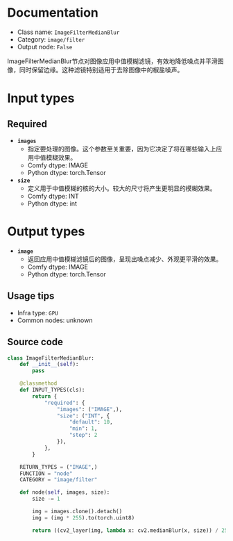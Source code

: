 
# Documentation
- Class name: `ImageFilterMedianBlur`
- Category: `image/filter`
- Output node: `False`

ImageFilterMedianBlur节点对图像应用中值模糊滤镜，有效地降低噪点并平滑图像，同时保留边缘。这种滤镜特别适用于去除图像中的椒盐噪声。

# Input types
## Required
- **`images`**
    - 指定要处理的图像。这个参数至关重要，因为它决定了将在哪些输入上应用中值模糊效果。
    - Comfy dtype: IMAGE
    - Python dtype: torch.Tensor
- **`size`**
    - 定义用于中值模糊的核的大小。较大的尺寸将产生更明显的模糊效果。
    - Comfy dtype: INT
    - Python dtype: int

# Output types
- **`image`**
    - 返回应用中值模糊滤镜后的图像，呈现出噪点减少、外观更平滑的效果。
    - Comfy dtype: IMAGE
    - Python dtype: torch.Tensor


## Usage tips
- Infra type: `GPU`
- Common nodes: unknown


## Source code
```python
class ImageFilterMedianBlur:
    def __init__(self):
        pass

    @classmethod
    def INPUT_TYPES(cls):
        return {
            "required": {
                "images": ("IMAGE",),
                "size": ("INT", {
                    "default": 10,
                    "min": 1,
                    "step": 2
                }),
            },
        }

    RETURN_TYPES = ("IMAGE",)
    FUNCTION = "node"
    CATEGORY = "image/filter"

    def node(self, images, size):
        size -= 1

        img = images.clone().detach()
        img = (img * 255).to(torch.uint8)

        return ((cv2_layer(img, lambda x: cv2.medianBlur(x, size)) / 255),)

```

